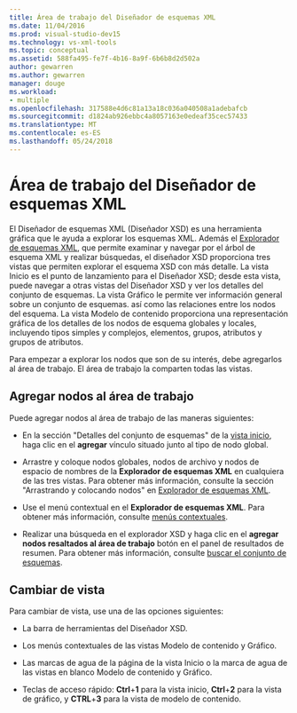 ```yaml
---
title: Área de trabajo del Diseñador de esquemas XML
ms.date: 11/04/2016
ms.prod: visual-studio-dev15
ms.technology: vs-xml-tools
ms.topic: conceptual
ms.assetid: 588fa495-fe7f-4b16-8a9f-6b6b8d2d502a
author: gewarren
ms.author: gewarren
manager: douge
ms.workload:
- multiple
ms.openlocfilehash: 317588e4d6c81a13a18c036a040508a1adebafcb
ms.sourcegitcommit: d1824ab926ebbc4a8057163e0edeaf35cec57433
ms.translationtype: MT
ms.contentlocale: es-ES
ms.lasthandoff: 05/24/2018
---
```

# <a name="xml-schema-designer-workspace"></a>Área de trabajo del Diseñador de esquemas XML

El Diseñador de esquemas XML (Diseñador XSD) es una herramienta gráfica que le ayuda a explorar los esquemas XML. Además el [Explorador de esquemas XML](../xml-tools/xml-schema-explorer.md), que permite examinar y navegar por el árbol de esquema XML y realizar búsquedas, el diseñador XSD proporciona tres vistas que permiten explorar el esquema XSD con más detalle. La vista Inicio es el punto de lanzamiento para el Diseñador XSD; desde esta vista, puede navegar a otras vistas del Diseñador XSD y ver los detalles del conjunto de esquemas. La vista Gráfico le permite ver información general sobre un conjunto de esquemas. así como las relaciones entre los nodos del esquema. La vista Modelo de contenido proporciona una representación gráfica de los detalles de los nodos de esquema globales y locales, incluyendo tipos simples y complejos, elementos, grupos, atributos y grupos de atributos.

Para empezar a explorar los nodos que son de su interés, debe agregarlos al área de trabajo. El área de trabajo la comparten todas las vistas.

## <a name="add-nodes-to-the-workspace"></a>Agregar nodos al área de trabajo

Puede agregar nodos al área de trabajo de las maneras siguientes:

-   En la sección "Detalles del conjunto de esquemas" de la [vista inicio](../xml-tools/start-view.md), haga clic en el **agregar** vínculo situado junto al tipo de nodo global.

-   Arrastre y coloque nodos globales, nodos de archivo y nodos de espacio de nombres de la **Explorador de esquemas XML** en cualquiera de las tres vistas. Para obtener más información, consulte la sección "Arrastrando y colocando nodos" en [Explorador de esquemas XML](../xml-tools/xml-schema-explorer.md).

-   Use el menú contextual en el **Explorador de esquemas XML**. Para obtener más información, consulte [menús contextuales](../xml-tools/context-menus-xml-schema-explorer.md).

-   Realizar una búsqueda en el explorador XSD y haga clic en el **agregar nodos resaltados al área de trabajo** botón en el panel de resultados de resumen. Para obtener más información, consulte [buscar el conjunto de esquemas](../xml-tools/searching-the-schema-set.md).

## <a name="switch-views"></a>Cambiar de vista

Para cambiar de vista, use una de las opciones siguientes:

-   La barra de herramientas del Diseñador XSD.

-   Los menús contextuales de las vistas Modelo de contenido y Gráfico.

-   Las marcas de agua de la página de la vista Inicio o la marca de agua de las vistas en blanco Modelo de contenido y Gráfico.

-   Teclas de acceso rápido: **Ctrl**+**1** para la vista inicio, **Ctrl**+**2** para la vista de gráfico, y  **CTRL**+**3** para la vista de modelo de contenido.